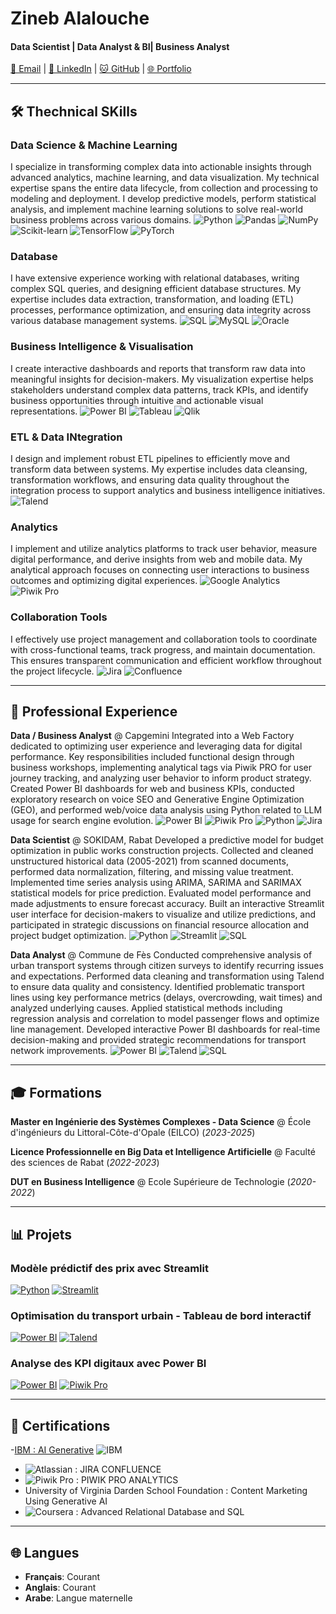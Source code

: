 # Zineb Alalouche
#### Data Scientist | Data Analyst & BI| Business Analyst

[📧 Email](mailto:alalouchezineb@gmail.com) | [💼 LinkedIn](https://linkedin.com/in/zineb-alalouche) | [🐱 GitHub](https://github.com/zineb-alalouche) | [🌐 Portfolio](https://zineb-alalouche.github.io)

---

## 🛠️ Thechnical SKills

### Data Science & Machine Learning
I specialize in transforming complex data into actionable insights through advanced analytics, machine learning, and data visualization. My technical expertise spans the entire data lifecycle, from collection and processing to modeling and deployment. I develop predictive models, perform statistical analysis, and implement machine learning solutions to solve real-world business problems across various domains.
![Python](https://img.shields.io/badge/Python-3776AB?logo=python&logoColor=white)
![Pandas](https://img.shields.io/badge/Pandas-150458?logo=pandas&logoColor=white)
![NumPy](https://img.shields.io/badge/NumPy-013243?logo=numpy&logoColor=white)
![Scikit-learn](https://img.shields.io/badge/Scikit--learn-F7931E?logo=scikit-learn&logoColor=white)
![TensorFlow](https://img.shields.io/badge/TensorFlow-FF6F00?logo=tensorflow&logoColor=white)
![PyTorch](https://img.shields.io/badge/PyTorch-EE4C2C?logo=pytorch&logoColor=white)

### Database
I have extensive experience working with relational databases, writing complex SQL queries, and designing efficient database structures. My expertise includes data extraction, transformation, and loading (ETL) processes, performance optimization, and ensuring data integrity across various database management systems.
![SQL](https://img.shields.io/badge/SQL-4479A1?logo=sql&logoColor=white)
![MySQL](https://img.shields.io/badge/MySQL-4479A1?logo=mysql&logoColor=white)
![Oracle](https://img.shields.io/badge/Oracle-F80000?logo=oracle&logoColor=white)

### Business Intelligence & Visualisation
I create interactive dashboards and reports that transform raw data into meaningful insights for decision-makers. My visualization expertise helps stakeholders understand complex data patterns, track KPIs, and identify business opportunities through intuitive and actionable visual representations.
![Power BI](https://img.shields.io/badge/Power_BI-F2C811?logo=powerbi&logoColor=black)
![Tableau](https://img.shields.io/badge/Tableau-E97627?logo=tableau&logoColor=white)
![Qlik](https://img.shields.io/badge/Qlik-0097CF?logo=qlik&logoColor=white)

### ETL & Data INtegration
I design and implement robust ETL pipelines to efficiently move and transform data between systems. My expertise includes data cleansing, transformation workflows, and ensuring data quality throughout the integration process to support analytics and business intelligence initiatives.
![Talend](https://img.shields.io/badge/Talend-1675BC?logo=talend&logoColor=white)

### Analytics
I implement and utilize analytics platforms to track user behavior, measure digital performance, and derive insights from web and mobile data. My analytical approach focuses on connecting user interactions to business outcomes and optimizing digital experiences.
![Google Analytics](https://img.shields.io/badge/Google_Analytics-E37400?logo=googleanalytics&logoColor=white)
![Piwik Pro](https://img.shields.io/badge/Piwik_Pro-315B7C?logo=matomo&logoColor=white)

### Collaboration Tools
I effectively use project management and collaboration tools to coordinate with cross-functional teams, track progress, and maintain documentation. This ensures transparent communication and efficient workflow throughout the project lifecycle.
![Jira](https://img.shields.io/badge/Jira-0052CC?logo=jira&logoColor=white)
![Confluence](https://img.shields.io/badge/Confluence-172B4D?logo=confluence&logoColor=white)

---

## 💼 Professional Experience

**Data / Business Analyst** @ Capgemini
Integrated into a Web Factory dedicated to optimizing user experience and leveraging data for digital performance. Key responsibilities included functional design through business workshops, implementing analytical tags via Piwik PRO for user journey tracking, and analyzing user behavior to inform product strategy. Created Power BI dashboards for web and business KPIs, conducted exploratory research on voice SEO and Generative Engine Optimization (GEO), and performed web/voice data analysis using Python related to LLM usage for search engine evolution.
![Power BI](https://img.shields.io/badge/Power_BI-F2C811?logo=powerbi&logoColor=black) ![Piwik Pro](https://img.shields.io/badge/Piwik_Pro-315B7C?logo=matomo&logoColor=white) ![Python](https://img.shields.io/badge/Python-3776AB?logo=python&logoColor=white) ![Jira](https://img.shields.io/badge/Jira-0052CC?logo=jira&logoColor=white)

**Data Scientist** @ SOKIDAM, Rabat 
Developed a predictive model for budget optimization in public works construction projects. Collected and cleaned unstructured historical data (2005-2021) from scanned documents, performed data normalization, filtering, and missing value treatment. Implemented time series analysis using ARIMA, SARIMA and SARIMAX statistical models for price prediction. Evaluated model performance and made adjustments to ensure forecast accuracy. Built an interactive Streamlit user interface for decision-makers to visualize and utilize predictions, and participated in strategic discussions on financial resource allocation and project budget optimization.
![Python](https://img.shields.io/badge/Python-3776AB?logo=python&logoColor=white) ![Streamlit](https://img.shields.io/badge/Streamlit-FF4B4B?logo=streamlit&logoColor=white) ![SQL](https://img.shields.io/badge/SQL-4479A1?logo=sql&logoColor=white)

**Data Analyst** @ Commune de Fès
Conducted comprehensive analysis of urban transport systems through citizen surveys to identify recurring issues and expectations. Performed data cleaning and transformation using Talend to ensure data quality and consistency. Identified problematic transport lines using key performance metrics (delays, overcrowding, wait times) and analyzed underlying causes. Applied statistical methods including regression analysis and correlation to model passenger flows and optimize line management. Developed interactive Power BI dashboards for real-time decision-making and provided strategic recommendations for transport network improvements.
![Power BI](https://img.shields.io/badge/Power_BI-F2C811?logo=powerbi&logoColor=black) ![Talend](https://img.shields.io/badge/Talend-1675BC?logo=talend&logoColor=white) ![SQL](https://img.shields.io/badge/SQL-4479A1?logo=sql&logoColor=white)

---

## 🎓 Formations

**Master en Ingénierie des Systèmes Complexes - Data Science** @ École d'ingénieurs du Littoral-Côte-d'Opale (EILCO) (_2023-2025_)

**Licence Professionnelle en Big Data et Intelligence Artificielle** @ Faculté des sciences de Rabat (_2022-2023_)

**DUT en Business Intelligence** @ Ecole Supérieure de Technologie (_2020-2022_)

---

## 📊 Projets

### Modèle prédictif des prix avec Streamlit
[![Python](https://img.shields.io/badge/Python-3776AB?logo=python&logoColor=white)](https://github.com/zineb-alalouche/price-prediction)
[![Streamlit](https://img.shields.io/badge/Streamlit-FF4B4B?logo=streamlit&logoColor=white)](https://zineb-alalouche-price-prediction.streamlit.app)

### Optimisation du transport urbain - Tableau de bord interactif
[![Power BI](https://img.shields.io/badge/Power_BI-F2C811?logo=powerbi&logoColor=black)](https://github.com/zineb-alalouche/urban-transport-optimization)
[![Talend](https://img.shields.io/badge/Talend-1675BC?logo=talend&logoColor=white)](https://github.com/zineb-alalouche/urban-transport-optimization)

### Analyse des KPI digitaux avec Power BI
[![Power BI](https://img.shields.io/badge/Power_BI-F2C811?logo=powerbi&logoColor=black)](https://github.com/zineb-alalouche/digital-kpi-dashboard)
[![Piwik Pro](https://img.shields.io/badge/Piwik_Pro-315B7C?logo=matomo&logoColor=white)](https://github.com/zineb-alalouche/digital-kpi-dashboard)

---

## 📜 Certifications

-[IBM : AI Generative]([https://www.mdpi.com/1424-8220/22/8/3048](https://www.coursera.org/account/accomplishments/verify/X0ROVQN9BW3W)) ![IBM](https://img.shields.io/badge/IBM-IBM-052FAD?logo=ibm&logoColor=white) 
- ![Atlassian](https://img.shields.io/badge/Atlassian-0052CC?logo=atlassian&logoColor=white) : JIRA CONFLUENCE
- ![Piwik Pro](https://img.shields.io/badge/Piwik_Pro-315B7C?logo=matomo&logoColor=white) : PIWIK PRO ANALYTICS
- University of Virginia Darden School Foundation : Content Marketing Using Generative AI
- ![Coursera](https://img.shields.io/badge/Coursera-0056D2?logo=coursera&logoColor=white) : Advanced Relational Database and SQL

---

## 🌐 Langues

- **Français**: Courant
- **Anglais**: Courant
- **Arabe**: Langue maternelle
